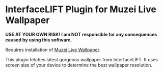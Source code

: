 # InterfaceLIFT Plugin for Muzei Live Wallpaper

**USE AT YOUR OWN RISK! I am NOT responsible for any consequences caused by using this software.**

Requires installation of [Muzei Live Wallpaper](https://github.com/romannurik/muzei).

This plugin fetches latest gorgeous wallpaper from InterfaceLIFT. It uses screen size of your device to determine the best wallpaper resolution.